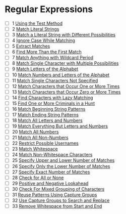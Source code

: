 # Regular Expressions
 - [ ] 1  [Using the Test Method](https://www.freecodecamp.org/learn/javascript-algorithms-and-data-structures/regular-expressions/using-the-test-method)
 - [ ] 2  [Match Literal Strings](https://www.freecodecamp.org/learn/javascript-algorithms-and-data-structures/regular-expressions/match-literal-strings)
 - [ ] 3  [Match a Literal String with Different Possibilities](https://www.freecodecamp.org/learn/javascript-algorithms-and-data-structures/regular-expressions/match-a-literal-string-with-different-possibilities)
 - [ ] 4  [Ignore Case While Matching](https://www.freecodecamp.org/learn/javascript-algorithms-and-data-structures/regular-expressions/ignore-case-while-matching)
 - [ ] 5  [Extract Matches](https://www.freecodecamp.org/learn/javascript-algorithms-and-data-structures/regular-expressions/extract-matches)
 - [ ] 6  [Find More Than the First Match](https://www.freecodecamp.org/learn/javascript-algorithms-and-data-structures/regular-expressions/find-more-than-the-first-match)
 - [ ] 7  [Match Anything with Wildcard Period](https://www.freecodecamp.org/learn/javascript-algorithms-and-data-structures/regular-expressions/match-anything-with-wildcard-period)
 - [ ] 8  [Match Single Character with Multiple Possibilities](https://www.freecodecamp.org/learn/javascript-algorithms-and-data-structures/regular-expressions/match-single-character-with-multiple-possibilities)
 - [ ] 9  [Match Letters of the Alphabet](https://www.freecodecamp.org/learn/javascript-algorithms-and-data-structures/regular-expressions/match-letters-of-the-alphabet)
 - [ ] 10  [Match Numbers and Letters of the Alphabet](https://www.freecodecamp.org/learn/javascript-algorithms-and-data-structures/regular-expressions/match-numbers-and-letters-of-the-alphabet)
 - [ ] 11  [Match Single Characters Not Specified](https://www.freecodecamp.org/learn/javascript-algorithms-and-data-structures/regular-expressions/match-single-characters-not-specified)
 - [ ] 12  [Match Characters that Occur One or More Times](https://www.freecodecamp.org/learn/javascript-algorithms-and-data-structures/regular-expressions/match-characters-that-occur-one-or-more-times)
 - [ ] 13  [Match Characters that Occur Zero or More Times](https://www.freecodecamp.org/learn/javascript-algorithms-and-data-structures/regular-expressions/match-characters-that-occur-zero-or-more-times)
 - [ ] 14  [Find Characters with Lazy Matching](https://www.freecodecamp.org/learn/javascript-algorithms-and-data-structures/regular-expressions/find-characters-with-lazy-matching)
 - [ ] 15  [Find One or More Criminals in a Hunt](https://www.freecodecamp.org/learn/javascript-algorithms-and-data-structures/regular-expressions/find-one-or-more-criminals-in-a-hunt)
 - [ ] 16  [Match Beginning String Patterns](https://www.freecodecamp.org/learn/javascript-algorithms-and-data-structures/regular-expressions/match-beginning-string-patterns)
 - [ ] 17  [Match Ending String Patterns](https://www.freecodecamp.org/learn/javascript-algorithms-and-data-structures/regular-expressions/match-ending-string-patterns)
 - [ ] 18  [Match All Letters and Numbers](https://www.freecodecamp.org/learn/javascript-algorithms-and-data-structures/regular-expressions/match-all-letters-and-numbers)
 - [ ] 19  [Match Everything But Letters and Numbers](https://www.freecodecamp.org/learn/javascript-algorithms-and-data-structures/regular-expressions/match-everything-but-letters-and-numbers)
 - [ ] 20  [Match All Numbers](https://www.freecodecamp.org/learn/javascript-algorithms-and-data-structures/regular-expressions/match-all-numbers)
 - [ ] 21  [Match All Non-Numbers](https://www.freecodecamp.org/learn/javascript-algorithms-and-data-structures/regular-expressions/match-all-non-numbers)
 - [ ] 22  [Restrict Possible Usernames](https://www.freecodecamp.org/learn/javascript-algorithms-and-data-structures/regular-expressions/restrict-possible-usernames)
 - [ ] 23  [Match Whitespace](https://www.freecodecamp.org/learn/javascript-algorithms-and-data-structures/regular-expressions/match-whitespace)
 - [ ] 24  [Match Non-Whitespace Characters](https://www.freecodecamp.org/learn/javascript-algorithms-and-data-structures/regular-expressions/match-non-whitespace-characters)
 - [ ] 25  [Specify Upper and Lower Number of Matches](https://www.freecodecamp.org/learn/javascript-algorithms-and-data-structures/regular-expressions/specify-upper-and-lower-number-of-matches)
 - [ ] 26  [Specify Only the Lower Number of Matches](https://www.freecodecamp.org/learn/javascript-algorithms-and-data-structures/regular-expressions/specify-only-the-lower-number-of-matches)
 - [ ] 27  [Specify Exact Number of Matches](https://www.freecodecamp.org/learn/javascript-algorithms-and-data-structures/regular-expressions/specify-exact-number-of-matches)
 - [ ] 28  [Check for All or None](https://www.freecodecamp.org/learn/javascript-algorithms-and-data-structures/regular-expressions/check-for-all-or-none)
 - [ ] 29  [Positive and Negative Lookahead](https://www.freecodecamp.org/learn/javascript-algorithms-and-data-structures/regular-expressions/positive-and-negative-lookahead)
 - [ ] 30  [Check For Mixed Grouping of Characters](https://www.freecodecamp.org/learn/javascript-algorithms-and-data-structures/regular-expressions/check-for-mixed-grouping-of-characters)
 - [ ] 31  [Reuse Patterns Using Capture Groups](https://www.freecodecamp.org/learn/javascript-algorithms-and-data-structures/regular-expressions/reuse-patterns-using-capture-groups)
 - [ ] 32  [Use Capture Groups to Search and Replace](https://www.freecodecamp.org/learn/javascript-algorithms-and-data-structures/regular-expressions/use-capture-groups-to-search-and-replace)
 - [ ] 33  [Remove Whitespace from Start and End](https://www.freecodecamp.org/learn/javascript-algorithms-and-data-structures/regular-expressions/remove-whitespace-from-start-and-end)